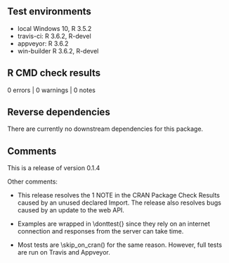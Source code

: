 ## Test environments

* local Windows 10, R 3.5.2
* travis-ci: R 3.6.2, R-devel
* appveyor: R 3.6.2
* win-builder R 3.6.2, R-devel

## R CMD check results

0 errors | 0 warnings | 0 notes

## Reverse dependencies

There are currently no downstream dependencies for this package.

## Comments

This is a release of version 0.1.4

Other comments:

* This release resolves the 1 NOTE in the CRAN Package Check Results caused by an unused declared Import. The release also resolves bugs caused by an update to the web API.

* Examples are wrapped in \donttest{} since they rely on an internet connection and responses from the server can take time.

* Most tests are \skip_on_cran() for the same reason. However, full tests are run on Travis and Appveyor.
